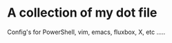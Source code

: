 A collection of my dot file
===========================

Config's for PowerShell, vim, emacs, fluxbox, X, etc .....
